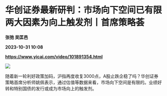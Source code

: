 # 华创证券最新研判：市场向下空间已有限 两大因素为向上触发剂丨首席策略荟
**张弛 吴匡邑**

**2023-10-31 10:08**

**https://www.yicai.com/video/101891354.html**

![](http://imgcdn.yicai.com/vms-new/2023/10/5617f001-1e02-48ed-9caf-425c69fda066.jpg) 

随着新一轮利好政策加码，沪指再度收复3000点，A股止跌企稳了吗？华创证券策略首席分析师姚佩表示，通过估值等数据来看，市场向下空间是有限的。业绩好转和特别国债的发行或成为市场向上的触发剂。